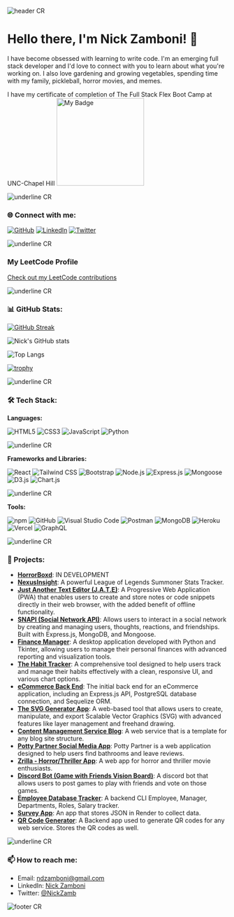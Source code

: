 ![header CR](https://capsule-render.vercel.app/api?type=waving&color=gradient&customColorList=14&height=170&section=header&reversal=true&text=Nick%20Zamboni&fontAlignY=33&animation=fadeIn)

# Hello there, I'm Nick Zamboni! 👋
I have become obsessed with learning to write code. I'm an emerging full stack developer and I'd love to connect with you to learn about what you're working on. 
I also love gardening and growing vegetables, spending time with my family, pickleball, horror movies, and memes. 

I have my certificate of completion of The Full Stack Flex Boot Camp at UNC-Chapel Hill
<img src="https://api.accredible.com/v1/frontend/credential_website_embed_image/badge/118079296" alt="My Badge" width="200"/>


![underline CR](https://capsule-render.vercel.app/api?type=rect&color=gradient&customColorList=14&height=1&reversal=true)

### 🌐 Connect with me:

[![GitHub](https://img.shields.io/badge/GitHub-ndzamboni-181717?style=for-the-badge&logo=github)](https://github.com/ndzamboni)
[![LinkedIn](https://img.shields.io/badge/LinkedIn-Nick%20Zamboni-blue?style=for-the-badge&logo=linkedin)](https://www.linkedin.com/in/nick-zamboni-44664b10b/)
[![Twitter](https://img.shields.io/badge/Twitter-@NickZamb-1DA1F2?style=for-the-badge&logo=twitter)](https://twitter.com/NickZamb)

![underline CR](https://capsule-render.vercel.app/api?type=rect&color=gradient&customColorList=14&height=1&reversal=true)

### My LeetCode Profile
[Check out my LeetCode contributions](https://leetcode.com/u/Zambonator/)

![underline CR](https://capsule-render.vercel.app/api?type=rect&color=gradient&customColorList=14&height=1&reversal=true)

### 📊 GitHub Stats:

[![GitHub Streak](https://github-readme-streak-stats.herokuapp.com/?user=ndzamboni&theme=shades-of-purple&card_width=500px)](https://git.io/streak-stats)

![Nick's GitHub stats](https://github-readme-stats.vercel.app/api?username=ndzamboni&show_icons=true&theme=shades-of-purple&card_width=500px)

![Top Langs](https://github-readme-stats.vercel.app/api/top-langs/?username=ndzamboni&layout=compact&theme=shades-of-purple&card_width=500px) 

[![trophy](https://github-profile-trophy.vercel.app/?username=ndzamboni&theme=tokyonight&column=4)](https://github.com/ryo-ma/github-profile-trophy)

![underline CR](https://capsule-render.vercel.app/api?type=rect&color=gradient&customColorList=14&height=1&reversal=true)

### 🛠 Tech Stack:

**Languages:**

![HTML5](https://img.shields.io/badge/HTML5-E34F26?style=for-the-badge&logo=html5&logoColor=white)
![CSS3](https://img.shields.io/badge/CSS3-1572B6?style=for-the-badge&logo=css3&logoColor=white)
![JavaScript](https://img.shields.io/badge/JavaScript-F7DF1E?style=for-the-badge&logo=javascript&logoColor=black)
![Python](https://img.shields.io/badge/Python-3776AB?style=for-the-badge&logo=python&logoColor=white)

![underline CR](https://capsule-render.vercel.app/api?type=rect&color=gradient&customColorList=14&height=1&reversal=true)

**Frameworks and Libraries:**

![React](https://img.shields.io/badge/React-61DAFB?style=for-the-badge&logo=react&logoColor=black)
![Tailwind CSS](https://img.shields.io/badge/Tailwind_CSS-38B2AC?style=for-the-badge&logo=tailwind-css&logoColor=white)
![Bootstrap](https://img.shields.io/badge/Bootstrap-563D7C?style=for-the-badge&logo=bootstrap&logoColor=white)
![Node.js](https://img.shields.io/badge/Node.js-339933?style=for-the-badge&logo=nodedotjs&logoColor=white)
![Express.js](https://img.shields.io/badge/Express.js-000000?style=for-the-badge&logo=express&logoColor=white)
![Mongoose](https://img.shields.io/badge/Mongoose-880000?style=for-the-badge&logo=mongoose&logoColor=white)
![D3.js](https://img.shields.io/badge/D3.js-F9A03C?style=for-the-badge&logo=d3.js&logoColor=black)
![Chart.js](https://img.shields.io/badge/Chart.js-F5788D?style=for-the-badge&logo=chart.js&logoColor=white)

![underline CR](https://capsule-render.vercel.app/api?type=rect&color=gradient&customColorList=14&height=1&reversal=true)

**Tools:**

![npm](https://img.shields.io/badge/npm-CB3837?style=for-the-badge&logo=npm&logoColor=white)
![GitHub](https://img.shields.io/badge/GitHub-181717?style=for-the-badge&logo=github&logoColor=white)
![Visual Studio Code](https://img.shields.io/badge/VS_Code-007ACC?style=for-the-badge&logo=visual-studio-code&logoColor=white)
![Postman](https://img.shields.io/badge/Postman-FF6C37?style=for-the-badge&logo=postman&logoColor=white)
![MongoDB](https://img.shields.io/badge/MongoDB-4EA94B?style=for-the-badge&logo=mongodb&logoColor=white)
![Heroku](https://img.shields.io/badge/Heroku-430098?style=for-the-badge&logo=heroku&logoColor=white)
![Vercel](https://img.shields.io/badge/Vercel-000000?style=for-the-badge&logo=vercel&logoColor=white)
![GraphQL](https://img.shields.io/badge/GraphQL-E10098?style=for-the-badge&logo=graphql&logoColor=white)

![underline CR](https://capsule-render.vercel.app/api?type=rect&color=gradient&customColorList=14&height=1&reversal=true)

### 💼 Projects:

- **[HorrorBoxd](https://github.com/ndzamboni/horror-thriller-app)**: IN DEVELOPMENT
- **[NexusInsight](https://github.com/TristinRohr/NexusInsight)**: A powerful League of Legends Summoner Stats Tracker.
- **[Just Another Text Editor (J.A.T.E)](https://github.com/ndzamboni/text-editor)**: A Progressive Web Application (PWA) that enables users to create and store notes or code snippets directly in their web browser, with the added benefit of offline functionality.
- **[SNAPI (Social Network API)](https://github.com/ndzamboni/SNAPI)**: Allows users to interact in a social network by creating and managing users, thoughts, reactions, and friendships. Built with Express.js, MongoDB, and Mongoose.
- **[Finance Manager](https://github.com/ndzamboni/finance-manager)**: A desktop application developed with Python and Tkinter, allowing users to manage their personal finances with advanced reporting and visualization tools.
- **[The Habit Tracker](https://github.com/ndzamboni/the-habit-tracker)**: A comprehensive tool designed to help users track and manage their habits effectively with a clean, responsive UI, and various chart options.
- **[eCommerce Back End](https://github.com/ndzamboni/eCommerce)**: The initial back end for an eCommerce application, including an Express.js API, PostgreSQL database connection, and Sequelize ORM.
- **[The SVG Generator App](https://github.com/ndzamboni/the-SVG-app)**: A web-based tool that allows users to create, manipulate, and export Scalable Vector Graphics (SVG) with advanced features like layer management and freehand drawing.
- **[Content Management Service Blog](https://github.com/ndzamboni/Content_Management_System.git)**: A web service that is a template for any blog site structure.
- **[Potty Partner Social Media App](https://github.com/ndzamboni/Potty_Partner)**: Potty Partner is a web application designed to help users find bathrooms and leave reviews.
- **[Zrilla - Horror/Thriller App](https://github.com/ndzamboni/zrilla-project1)**: A web app for horror and thriller movie enthusiasts.
- **[Discord Bot (Game with Friends Vision Board)](https://github.com/ndzamboni/bone-zone-vision-board.git)**: A discord bot that allows users to post games to play with friends and vote on those games.
- **[Employee Database Tracker](https://github.com/ndzamboni/employeeTracker.git)**: A backend CLI Employee, Manager, Departments, Roles, Salary tracker.
- **[Survey App](https://github.com/ndzamboni/qr-survey-app.git)**: An app that stores JSON in Render to collect data.
- **[QR Code Generator](https://github.com/ndzamboni/qr-code-generator.git)**: A Backend app used to generate QR codes for any web service. Stores the QR codes as well. 

![underline CR](https://capsule-render.vercel.app/api?type=rect&color=gradient&customColorList=14&height=1&reversal=true)

### 📫 How to reach me:

- Email: ndzamboni@gmail.com
- LinkedIn: [Nick Zamboni](https://www.linkedin.com/in/nick-zamboni-44664b10b/)
- Twitter: [@NickZamb](https://twitter.com/NickZamb)

![footer CR](https://capsule-render.vercel.app/api?type=waving&color=gradient&customColorList=14&height=80&section=footer)
